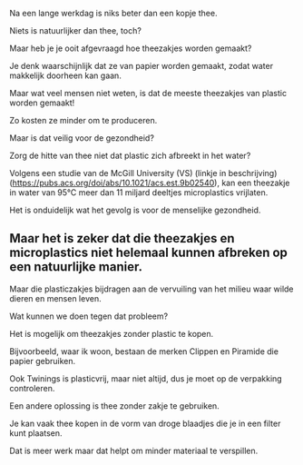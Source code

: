 Na een lange werkdag is niks beter dan een kopje thee.

Niets is natuurlijker dan thee, toch?

Maar heb je je ooit afgevraagd hoe theezakjes worden gemaakt?

Je denk waarschijnlijk dat ze van papier worden gemaakt, zodat water makkelijk doorheen kan gaan.

Maar wat veel mensen niet weten, is dat de meeste theezakjes van plastic worden gemaakt!

Zo kosten ze minder om te produceren.

Maar is dat veilig voor de gezondheid?

Zorg de hitte van thee niet dat plastic zich afbreekt in het water?

Volgens een studie van de McGill University (VS) (linkje in beschrijving) (https://pubs.acs.org/doi/abs/10.1021/acs.est.9b02540), kan een theezakje in water van 95°C meer dan 11 miljard deeltjes microplastics vrijlaten.

Het is onduidelijk wat het gevolg is voor de menselijke gezondheid.

Maar het is zeker dat die theezakjes en microplastics niet helemaal kunnen afbreken op een natuurlijke manier.
---
Maar die plasticzakjes bijdragen aan de vervuiling van het milieu waar wilde dieren en mensen leven.

Wat kunnen we doen tegen dat probleem?

Het is mogelijk om theezakjes zonder plastic te kopen.

Bijvoorbeeld, waar ik woon, bestaan de merken Clippen en Piramide die papier gebruiken.

Ook Twinings is plasticvrij, maar niet altijd, dus je moet op de verpakking controleren.

Een andere oplossing is thee zonder zakje te gebruiken.

Je kan vaak thee kopen in de vorm van droge blaadjes die je in een filter kunt plaatsen.

Dat is meer werk maar dat helpt om minder materiaal te verspillen.